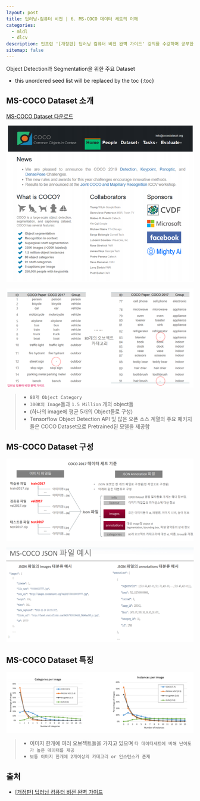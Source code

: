 ```yaml
---
layout: post
title: 딥러닝-컴퓨터 비전 | 6. MS-COCO 데이터 세트의 이해
categories: 
  - mldl
  - dlcv
description: 인프런 '[개정판] 딥러닝 컴퓨터 비전 완벽 가이드' 강의를 수강하며 공부한 내용을 정리한 글입니다.
sitemap: false
---
```


Object Detection과 Segmentation을 위한 주요 Dataset

* this unordered seed list will be replaced by the toc
{:toc}

## MS-COCO Dataset 소개

[MS-COCO Dataset 다운로드](http://cocodataset.org/#download)

![MS-COCO Dataset 소개](/assets/img/blog/MSCOCO1.png)

![MS-COCO Dataset 카테고리](/assets/img/blog/MSCOCO2.png)

>- `80개 Object Category`
>- `300K의 Image`들과 `1.5 Million` 개의 object들
>- (하나의 image에 평균 5개의 Object들로 구성)
>- Tensorflow Object Detection API 및 많은 오픈 소스 계열의 주요 패키지들은 COCO Dataset으로 Pretrained된 모델을 제공함

## MS-COCO Dataset 구성

![MS-COCO Dataset 구성](/assets/img/blog/MSCOCO3.png)

![MS-COCO 파일 예시](/assets/img/blog/MSCOCO4.png)

## MS-COCO Dataset 특징

![MS-COCO Dataset 특징](/assets/img/blog/MSCOCO5.png)

>- 이미지 한개에 여러 오브젝트들을 가지고 있으며 `타 데이터세트에 비해 난이도가 높은 데이터를 제공`
>- `보통 이미지 한개에 2개이상의 카테고리 or 인스턴스가 존재`

## **출처** 

- [[개정판] 딥러닝 컴퓨터 비전 완벽 가이드](https://www.inflearn.com/course/%EB%94%A5%EB%9F%AC%EB%8B%9D-%EC%BB%B4%ED%93%A8%ED%84%B0%EB%B9%84%EC%A0%84-%EC%99%84%EB%B2%BD%EA%B0%80%EC%9D%B4%EB%93%9C)